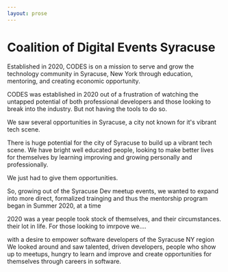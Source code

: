 ```yaml
---
layout: prose
---
```


# Coalition of Digital Events Syracuse

Established in 2020, CODES is on a mission to serve and grow the technology community in Syracuse, New York through education, mentoring, and creating economic opportunity.

CODES was established in 2020 out of a frustration of watching the untapped potential
of both professional developers and those looking to break into the industry. But not 
having the tools to do so.

We saw several opportunities in Syracuse, a city not known for it's vibrant tech scene.

There is huge potential for the city of Syracuse to build up a vibrant tech scene. 
We have bright well educated people, looking to make better lives for themselves by learning
improving and growing personally and professionally.

We just had to give them opportunities.


So, growing out of the Syracuse Dev meetup events, we wanted to expand into more direct, 
formalized trainging and thus the mentorship program began in Summer 2020, at a time 


2020 was a year people took stock of themselves, and their circumstances. their lot in life.
For those looking to imrpove we....

with a desire to empower software developers of the Syracuse NY region
We looked around and saw talented, driven developers, people who show up to meetups, hungry to learn
and improve and create opportunities for themselves through careers in software.

